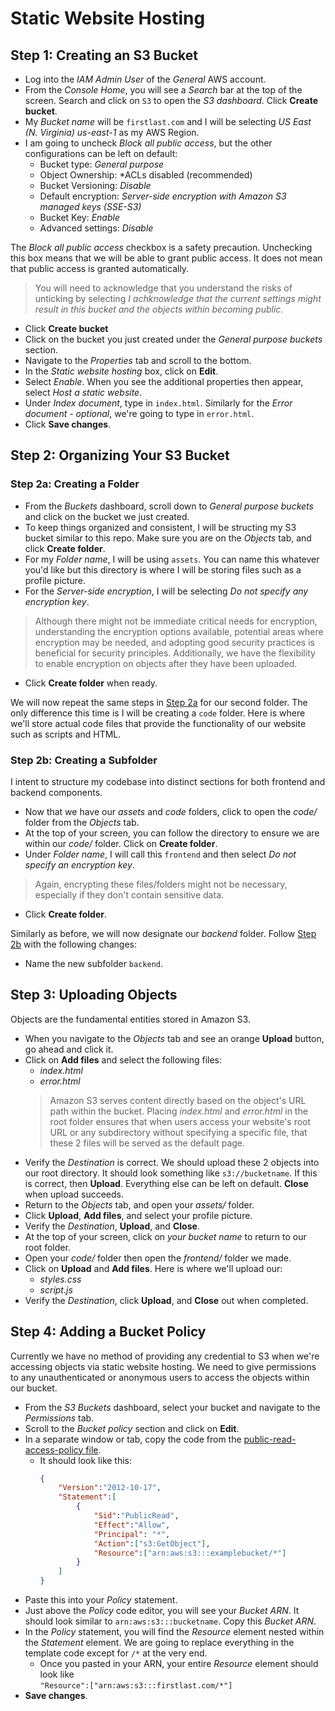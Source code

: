 # Static Website Hosting

## Step 1: Creating an S3 Bucket
- Log into the *IAM Admin User* of the *General* AWS account.
- From the *Console Home*, you will see a *Search* bar at the top of the screen. Search and click on `S3` to open the *S3 dashboard*. Click **Create bucket**.
- My *Bucket name* will be `firstlast.com` and I will be selecting *US East (N. Virginia) us-east-1* as my AWS Region.
- I am going to uncheck *Block all public access*, but the other configurations can be left on default:
  - Bucket type: *General purpose*
  - Object Ownership: *ACLs disabled (recommended)
  - Bucket Versioning: *Disable*
  - Default encryption: *Server-side encryption with Amazon S3 managed keys (SSE-S3)*
  - Bucket Key: *Enable*
  - Advanced settings: *Disable*

The *Block all public access* checkbox is a safety precaution. Unchecking this box means that we will be able to grant public access. It does not mean that public access is granted automatically.
> You will need to acknowledge that you understand the risks of unticking by selecting *I achknowledge that the current settings might result in this bucket and the objects within becoming public.*
- Click **Create bucket**
- Click on the bucket you just created under the *General purpose buckets* section.
- Navigate to the *Properties* tab and scroll to the bottom.
- In the *Static website hosting* box, click on **Edit**.
- Select *Enable*. When you see the additional properties then appear, select *Host a static website*.
- Under *Index document*, type in `index.html`. Similarly for the *Error document - optional*, we're going to type in `error.html`.
- Click **Save changes**.

## Step 2: Organizing Your S3 Bucket
### Step 2a: Creating a Folder
- From the *Buckets* dashboard, scroll down to *General purpose buckets* and click on the bucket we just created.
- To keep things organized and consistent, I will be structing my S3 bucket similar to this repo. Make sure you are on the *Objects* tab, and click **Create folder**.
- For my *Folder name*, I will be using `assets`. You can name this whatever you'd like but this directory is where I will be storing files such as a profile picture.
- For the *Server-side encryption*, I will be selecting *Do not specify any encryption key*.
> Although there might not be immediate critical needs for encryption, understanding the encryption options available, potential areas where encryption may be needed, and adopting good security practices is beneficial for security principles. Additionally, we have the flexibility to enable encryption on objects after they have been uploaded.
- Click **Create folder** when ready.

We will now repeat the same steps in [Step 2a](#step-1a-creating-a-folder) for our second folder. The only difference this time is I will be creating a `code` folder. Here is where we'll store actual code files that provide the functionality of our website such as scripts and HTML.

### Step 2b: Creating a Subfolder
I intent to structure my codebase into distinct sections for both frontend and backend components.
- Now that we have our *assets* and *code* folders, click to open the *code/* folder from the *Objects* tab.
- At the top of your screen, you can follow the directory to ensure we are within our *code/* folder. Click on **Create folder**.
- Under *Folder name*, I will call this `frontend` and then select *Do not specify an encryption key*.
> Again, encrypting these files/folders might not be necessary, especially if they don't contain sensitive data.
- Click **Create folder**.

Similarly as before, we will now designate our *backend* folder. Follow [Step 2b](#step-2b-creating-a-subfolder) with the following changes:
- Name the new subfolder `backend`.

## Step 3: Uploading Objects
Objects are the fundamental entities stored in Amazon S3.
- When you navigate to the *Objects* tab and see an orange **Upload** button, go ahead and click it.
- Click on **Add files** and select the following files:
  - *index.html*
  - *error.html*
  > Amazon S3 serves content directly based on the object's URL path within the bucket. Placing *index.html* and *error.html* in the root folder ensures that when users access your website's root URL or any subdirectory without specifying a specific file, that these 2 files will be served as the default page.
- Verify the *Destination* is correct. We should upload these 2 objects into our root directory. It should look something like `s3://bucketname`. If this is correct, then **Upload**. Everything else can be left on default. **Close** when upload succeeds.
- Return to the *Objects* tab, and open your *assets/* folder.
- Click **Upload**, **Add files**, and select your profile picture.
- Verify the *Destination*, **Upload**, and **Close**.
- At the top of your screen, click on *your bucket name* to return to our root folder.
- Open your *code/* folder then open the *frontend/* folder we made.
- Click on **Upload** and **Add files**. Here is where we'll upload our:
  - *styles.css*
  - *script.js*
- Verify the *Destination*, click **Upload**, and **Close** out when completed.

## Step 4: Adding a Bucket Policy
Currently we have no method of providing any credential to S3 when we're accessing objects via static website hosting. We need to give permissions to any unauthenticated or anonymous users to access the objects within our bucket.

- From the *S3 Buckets* dashboard, select your bucket and navigate to the *Permissions* tab.
- Scroll to the *Bucket policy* section and click on **Edit**.
- In a separate window or tab, copy the code from the [public-read-access-policy file](Code/backend/public-read-access-policy.json).
  - It should look like this:
      ```json
      {
          "Version":"2012-10-17",
          "Statement":[
              {
                  "Sid":"PublicRead",
                  "Effect":"Allow",
                  "Principal": "*",
                  "Action":["s3:GetObject"],
                  "Resource":["arn:aws:s3:::examplebucket/*"]
              }
          ]
      }
      ```
- Paste this into your *Policy* statement.
- Just above the *Policy* code editor, you will see your *Bucket ARN*. It should look similar to `arn:aws:s3:::bucketname`. Copy this *Bucket ARN*.
- In the *Policy* statement, you will find the *Resource* element nested within the *Statement* element. We are going to replace everything in the template code except for `/*` at the very end.
  - Once you pasted in your ARN, your entire *Resource* element should look like<br>
  `"Resource":["arn:aws:s3:::firstlast.com/*"]`
- **Save changes**.
